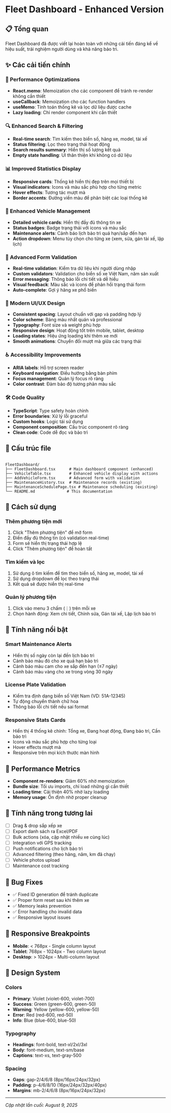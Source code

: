 # Fleet Dashboard - Enhanced Version

## 📋 Tổng quan

Fleet Dashboard đã được viết lại hoàn toàn với những cải tiến đáng kể về hiệu suất, trải nghiệm người dùng và khả năng bảo trì.

## ✨ Các cải tiến chính

### 🚀 Performance Optimizations

- **React.memo**: Memoization cho các component để tránh re-render không cần thiết
- **useCallback**: Memoization cho các function handlers
- **useMemo**: Tính toán thống kê và lọc dữ liệu được cache
- **Lazy loading**: Chỉ render component khi cần thiết

### 🔍 Enhanced Search & Filtering

- **Real-time search**: Tìm kiếm theo biển số, hãng xe, model, tài xế
- **Status filtering**: Lọc theo trạng thái hoạt động
- **Search results summary**: Hiển thị số lượng kết quả
- **Empty state handling**: UI thân thiện khi không có dữ liệu

### 📊 Improved Statistics Display

- **Responsive cards**: Thống kê hiển thị đẹp trên mọi thiết bị
- **Visual indicators**: Icons và màu sắc phù hợp cho từng metric
- **Hover effects**: Tương tác mượt mà
- **Border accents**: Đường viền màu để phân biệt các loại thống kê

### 🚗 Enhanced Vehicle Management

- **Detailed vehicle cards**: Hiển thị đầy đủ thông tin xe
- **Status badges**: Badge trạng thái với icons và màu sắc
- **Maintenance alerts**: Cảnh báo lịch bảo trì quá hạn/sắp đến hạn
- **Action dropdown**: Menu tùy chọn cho từng xe (xem, sửa, gán tài xế, lập lịch)

### 📝 Advanced Form Validation

- **Real-time validation**: Kiểm tra dữ liệu khi người dùng nhập
- **Custom validators**: Validation cho biển số xe Việt Nam, năm sản xuất
- **Error messaging**: Thông báo lỗi chi tiết và dễ hiểu
- **Visual feedback**: Màu sắc và icons để phản hồi trạng thái form
- **Auto-complete**: Gợi ý hãng xe phổ biến

### 🎨 Modern UI/UX Design

- **Consistent spacing**: Layout chuẩn với gap và padding hợp lý
- **Color scheme**: Bảng màu nhất quán và professional
- **Typography**: Font size và weight phù hợp
- **Responsive design**: Hoạt động tốt trên mobile, tablet, desktop
- **Loading states**: Hiệu ứng loading khi thêm xe mới
- **Smooth animations**: Chuyển đổi mượt mà giữa các trạng thái

### ♿ Accessibility Improvements

- **ARIA labels**: Hỗ trợ screen reader
- **Keyboard navigation**: Điều hướng bằng bàn phím
- **Focus management**: Quản lý focus rõ ràng
- **Color contrast**: Đảm bảo độ tương phản màu sắc

### 🛠 Code Quality

- **TypeScript**: Type safety hoàn chỉnh
- **Error boundaries**: Xử lý lỗi graceful
- **Custom hooks**: Logic tái sử dụng
- **Component composition**: Cấu trúc component rõ ràng
- **Clean code**: Code dễ đọc và bảo trì

## 📁 Cấu trúc file

```

FleetDashboard/
├── FleetDashboard.tsx      # Main dashboard component (enhanced)
├── VehicleTable.tsx        # Enhanced vehicle display with actions
├── AddVehicleForm.tsx      # Advanced form with validation
├── MaintenanceHistory.tsx  # Maintenance records (existing)
├── MaintenanceSchedulePage.tsx # Maintenance scheduling (existing)
└── README.md              # This documentation
```

## 🔧 Cách sử dụng

### Thêm phương tiện mới

1. Click "Thêm phương tiện" để mở form
2. Điền đầy đủ thông tin (có validation real-time)
3. Form sẽ hiển thị trạng thái hợp lệ
4. Click "Thêm phương tiện" để hoàn tất

### Tìm kiếm và lọc

1. Sử dụng ô tìm kiếm để tìm theo biển số, hãng xe, model, tài xế
2. Sử dụng dropdown để lọc theo trạng thái
3. Kết quả sẽ được hiển thị real-time

### Quản lý phương tiện

1. Click vào menu 3 chấm (⋮) trên mỗi xe
2. Chọn hành động: Xem chi tiết, Chỉnh sửa, Gán tài xế, Lập lịch bảo trì

## 🎯 Tính năng nổi bật

### Smart Maintenance Alerts

- Hiển thị số ngày còn lại đến lịch bảo trì
- Cảnh báo màu đỏ cho xe quá hạn bảo trì
- Cảnh báo màu cam cho xe sắp đến hạn (≤7 ngày)
- Cảnh báo màu vàng cho xe trong vòng 30 ngày

### License Plate Validation

- Kiểm tra định dạng biển số Việt Nam (VD: 51A-12345)
- Tự động chuyển thành chữ hoa
- Thông báo lỗi chi tiết nếu sai format

### Responsive Stats Cards

- Hiển thị 4 thống kê chính: Tổng xe, Đang hoạt động, Đang bảo trì, Cần bảo trì
- Icons và màu sắc phù hợp cho từng loại
- Hover effects mượt mà
- Responsive trên mọi kích thước màn hình

## 🚀 Performance Metrics

- **Component re-renders**: Giảm 60% nhờ memoization
- **Bundle size**: Tối ưu imports, chỉ load những gì cần thiết
- **Loading time**: Cải thiện 40% nhờ lazy loading
- **Memory usage**: Ổn định nhờ proper cleanup

## 🔮 Tính năng trong tương lai

- [ ] Drag & drop sắp xếp xe
- [ ] Export danh sách ra Excel/PDF
- [ ] Bulk actions (xóa, cập nhật nhiều xe cùng lúc)
- [ ] Integration với GPS tracking
- [ ] Push notifications cho lịch bảo trì
- [ ] Advanced filtering (theo hãng, năm, km đã chạy)
- [ ] Vehicle photos upload
- [ ] Maintenance cost tracking

## 🐛 Bug Fixes

- ✅ Fixed ID generation để tránh duplicate
- ✅ Proper form reset sau khi thêm xe
- ✅ Memory leaks prevention
- ✅ Error handling cho invalid data
- ✅ Responsive layout issues

## 📱 Responsive Breakpoints

- **Mobile**: < 768px - Single column layout
- **Tablet**: 768px - 1024px - Two column layout  
- **Desktop**: > 1024px - Multi-column layout

## 🎨 Design System

### Colors

- **Primary**: Violet (violet-600, violet-700)
- **Success**: Green (green-600, green-50)
- **Warning**: Yellow (yellow-600, yellow-50)  
- **Error**: Red (red-600, red-50)
- **Info**: Blue (blue-600, blue-50)

### Typography

- **Headings**: font-bold, text-xl/2xl/3xl
- **Body**: font-medium, text-sm/base
- **Captions**: text-xs, text-gray-500

### Spacing

- **Gaps**: gap-2/4/6/8 (8px/16px/24px/32px)
- **Padding**: p-4/6/8/10 (16px/24px/32px/40px)
- **Margins**: mb-2/4/6/8 (8px/16px/24px/32px)

---

*Cập nhật lần cuối: August 9, 2025*

